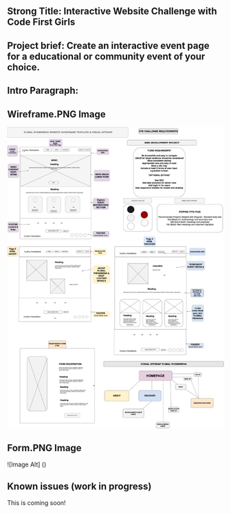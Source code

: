 <!---Name of Project ---->
## Strong Title: Interactive Website Challenge with Code First Girls
<!--One liner what it does-->
## Project brief: Create an interactive event page for a educational or community event of your choice.
<!---What the project is--->

## Intro Paragraph:
<!--Waht it does-->

<!--How it is used-->

<!---Visual Helper or Diagram--->

## Wireframe.PNG Image
![Image Alt](https://github.com/RioGra/interactive-webdev-debut/blob/6510e1dd9817a60c00969cd1c07913b7f7ee15a8/wireframe.gr.draw.io.png)

## Form.PNG Image
![Image Alt] ()



<!---Know issues (work in progress)--->
## Known issues (work in progress)
This is coming soon!
